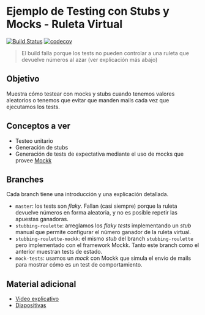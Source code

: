 
# Ejemplo de Testing con Stubs y Mocks - Ruleta Virtual

[![Build Status](https://github.com/uqbar-project/eg-ruletas-kotlin/actions/workflows/gradle-build.yml/badge.svg?branch=master)](https://github.com/uqbar-project/eg-ruletas-kotlin/actions/workflows/gradle-build.yml) [![codecov](https://codecov.io/gh/uqbar-project/eg-ruletas-kotlin/branch/master/graph/badge.svg)](https://codecov.io/gh/uqbar-project/eg-ruletas-kotlin?branch=master)

> El build falla porque los tests no pueden controlar a una ruleta que devuelve números al azar (ver explicación más abajo)

## Objetivo

Muestra cómo testear con mocks y stubs cuando tenemos valores aleatorios o tenemos que evitar que manden mails cada vez que ejecutamos los tests.

## Conceptos a ver

* Testeo unitario
* Generación de stubs
* Generación de tests de expectativa mediante el uso de mocks que provee [Mockk](https://mockk.io/)

## Branches

Cada branch tiene una introducción y una explicación detallada.

- `master`: los tests son _flaky_. Fallan (casi siempre) porque la ruleta devuelve números en forma aleatoria, y no es posible repetir las apuestas ganadoras.
- `stubbing-roulette`: arreglamos los _flaky tests_ implementando un _stub_ manual que permite configurar el número ganador de la ruleta virtual.
- `stubbing-roulette-mockk`: el mismo _stub_ del branch `stubbing-roulette` pero implementado con el framework Mockk. Tanto este branch como el anterior muestran tests de estado.
- `mock-tests`: usamos un _mock_ con Mockk que simula el envío de mails para mostrar cómo es un test de comportamiento.


## Material adicional

- [Video explicativo](https://youtube.com/watch?v=6vR6QyuLogM)
- [Diapositivas](https://docs.google.com/presentation/d/1hyY1zyKUrs1qlrMuN_KuagVCmOzjv_XpPsXI7RLnSHk/edit#slide=id.p)
    